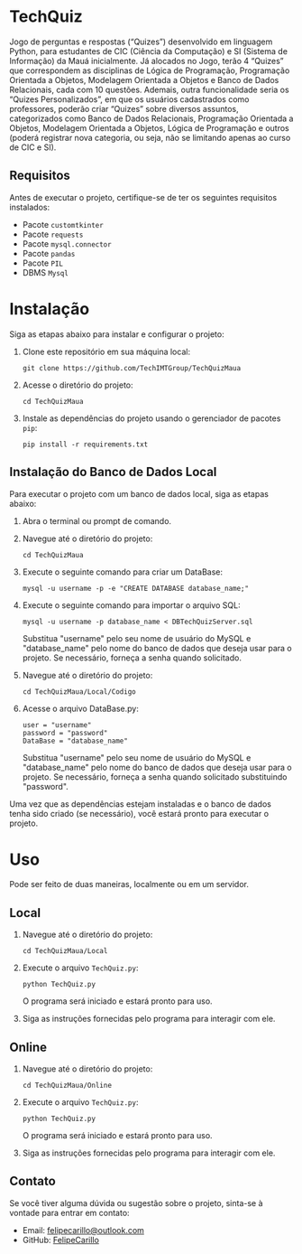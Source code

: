 # TechQuiz
Jogo de perguntas e respostas (“Quizes”) desenvolvido em linguagem Python, para estudantes de CIC (Ciência da Computação) e SI (Sistema de Informação) da Mauá inicialmente.
Já alocados no Jogo, terão 4 “Quizes” que correspondem as disciplinas de Lógica de Programação, Programação Orientada a Objetos, Modelagem Orientada a Objetos e Banco de Dados Relacionais, cada com 10 questões.
Ademais, outra funcionalidade seria os “Quizes Personalizados”, em que os usuários cadastrados como professores, poderão criar “Quizes” sobre diversos assuntos, categorizados como Banco de Dados Relacionais, Programação Orientada a Objetos, Modelagem Orientada a Objetos, Lógica de Programação e outros (poderá registrar nova categoria, ou seja, não se limitando apenas ao curso de CIC e SI). 
## Requisitos
Antes de executar o projeto, certifique-se de ter os seguintes requisitos instalados:
- Pacote `customtkinter`
- Pacote `requests`
- Pacote `mysql.connector`
- Pacote `pandas`
- Pacote `PIL`
- DBMS `Mysql`

# Instalação

Siga as etapas abaixo para instalar e configurar o projeto:
1. Clone este repositório em sua máquina local:
   ```shell
   git clone https://github.com/TechIMTGroup/TechQuizMaua
   ```
2. Acesse o diretório do projeto:
   ```shell
   cd TechQuizMaua
   ```
3. Instale as dependências do projeto usando o gerenciador de pacotes `pip`:
   ```shell
   pip install -r requirements.txt
   ```


## Instalação do Banco de Dados Local

Para executar o projeto com um banco de dados local, siga as etapas abaixo:

1. Abra o terminal ou prompt de comando.

2. Navegue até o diretório do projeto:

    ```shell
    cd TechQuizMaua
    ```
    
3. Execute o seguinte comando para criar um DataBase:
    
    ```shell
    mysql -u username -p -e "CREATE DATABASE database_name;"
    ```
    
5. Execute o seguinte comando para importar o arquivo SQL:

    ```shell
    mysql -u username -p database_name < DBTechQuizServer.sql
    ```

    Substitua "username" pelo seu nome de usuário do MySQL e "database_name" pelo nome do banco de dados que deseja usar       para o projeto.
    Se necessário, forneça a senha quando solicitado.

4. Navegue até o diretório do projeto:

    ```shell
    cd TechQuizMaua/Local/Codigo
    ```

5. Acesse o arquivo DataBase.py: 

    ```shell
    user = "username"
    password = "password"
    DataBase = "database_name"
    ```

   Substitua "username" pelo seu nome de usuário do MySQL e "database_name" pelo nome do banco de dados que deseja usar para o projeto.
   Se necessário, forneça a senha quando solicitado substituindo "password".


Uma vez que as dependências estejam instaladas e o banco de dados tenha sido criado (se necessário), você estará pronto para executar o projeto.

# Uso
Pode ser feito de duas maneiras, localmente ou em um servidor.
   ## Local

   1. Navegue até o diretório do projeto:

       ```shell
       cd TechQuizMaua/Local
       ```

   2. Execute o arquivo `TechQuiz.py`:

      ```shell
      python TechQuiz.py
      ```

      O programa será iniciado e estará pronto para uso.

   3. Siga as instruções fornecidas pelo programa para interagir com ele.

   ## Online 

   1. Navegue até o diretório do projeto:

       ```shell
       cd TechQuizMaua/Online
       ```

   2. Execute o arquivo `TechQuiz.py`:

      ```shell
      python TechQuiz.py
      ```

      O programa será iniciado e estará pronto para uso.

   3. Siga as instruções fornecidas pelo programa para interagir com ele.

## Contato
  
Se você tiver alguma dúvida ou sugestão sobre o projeto, sinta-se à vontade para entrar em contato:
- Email: felipecarillo@outlook.com
- GitHub: [FelipeCarillo](https://github.com/FelipeCarillo)
